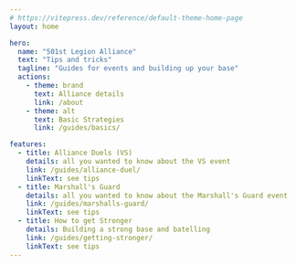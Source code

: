 ```yaml
---
# https://vitepress.dev/reference/default-theme-home-page
layout: home

hero:
  name: "501st Legion Alliance"
  text: "Tips and tricks"
  tagline: "Guides for events and building up your base"
  actions:
    - theme: brand
      text: Alliance details
      link: /about
    - theme: alt
      text: Basic Strategies
      link: /guides/basics/

features:
  - title: Alliance Duels (VS)
    details: all you wanted to know about the VS event
    link: /guides/alliance-duel/
    linkText: see tips
  - title: Marshall's Guard
    details: all you wanted to know about the Marshall's Guard event
    link: /guides/marshalls-guard/
    linkText: see tips
  - title: How to get Stronger
    details: Building a strong base and batelling
    link: /guides/getting-stronger/
    linkText: see tips
---
```

